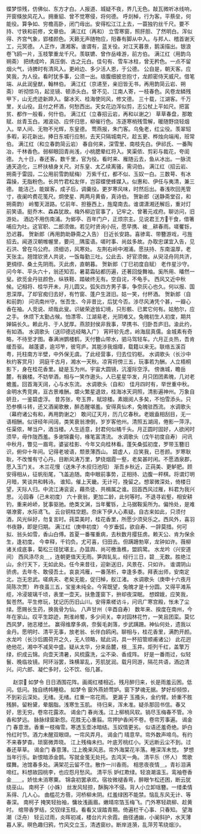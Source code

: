 <!-- { "loadSidebar": true } -->
蝶梦惊残，仿佛似、东方才白。人报道、城疑不夜，界几无色。敲瓦微听冰线响，开窗倏放风花入。拥重貂、曾不觉寒侵，将何德。 
呼剡棹，行为客。平蔡垒，何能役。算争如、穷檐高卧，闭门毋出。安得松江江上去，一蓑独钓丝千尺。要不持、寸铁和前修，文章伯。 
满江红（再和）
立雪寒窗，照肝胆、了然明白。浑似得、齐宫气象，郢楼颜色。天籁无声随物应，阳春有脚从中入。与邦人、稽首谢天工，元冥德。 
人正作，潇湘客。谁谓有，蓝关役。对江天暮景，鹅溪描出。银浪卷飞鸥一片，玉枝擎重龙千尺。羡联镳、曾作岳峰游，前方伯。 
满江红（用韵乌朔斋）
把绣成吟，真压倒、古之元白。佳句有、雪车冰柱，曾无矜色。一点不留烟火气，诗脾时有清风入。更岭边、多少活人恩，于公德。 
公自是，朝天客。应笑我，为人役。看时犹多事，公须一出。琅腹细披忠抱寸，龙颜密侍天威尺。借笔端、从此润皇猷，翰林伯。 
满江红（京递至，亲旧皆无书，再用韵简云岩、朔斋）
听彻惊乌，起览镜、顿添头白。曾不见、江南人寄，一枝春色。风卷龙鳞残甲下，山无虎迹新蹄入。罄冰天、桂海使同风，修文德。 
三十载，江湖客。千万里，关山役。且付之杯酒，何愁西出。天女花边浑似剪，志公杖上平如尺。把富贫、都作一般看，何什伯。 
满江红（立春招云岩，再和以谢之）
草草春盘，那敢赋、丝青玉白。湘波动、应怀归思，柳催行色。冻逐寒梢残雪解，暖随野烧轻烟入。举人间、无物不光辉，东皇德。 
莺燕报，朱门客。乌兔老，红尘役。羡翠轺多暇，彩花新出。捧日东城行应制，去天只隔城南尺。趁五更、桦烛向端闱，班常伯。 
满江红（和立春韵简云岩）
春自何来，深雪里、南枝先白。伊祁氏、一番陶冶，千林香色。弱柳眼回青尚浅，小桃腮晕红将入。笑渠侬、剪彩与裁花，夸闺德。 
九十日，春还客。数千里，官为役。看时来、雁随云去，鱼从冰出。一脉流通天造化，三杯扶植身关尺。对东皇、太乙续离骚，需词伯。 
满江红（招云岩、朔斋于雷园，二公用前雪韵赋梅）
万紫千红，都不似、玉奴一白。三数萼、有冰霜操，无脂粉色。长共竹君松友伴，岂容蝶使蜂媒入。似惠和、伊任与夷清，兼三德。 
能洁己，能娱客。成子后，调羹役。更岁寒风味，时然后出。春浅吹回羌管寸，夜阑吟费花笺尺。炯使星、两两月黄昏，真诗伯。 
贺新郎（送静斋堂召，和朔斋韵）
岭蜀天涯路。忆前年、担簦西上，旌麾南去。谁谓潇湘还解后，重对灯前笑语。挺乔木、森森犹故。梅外柳边官事了，记牢之、曾著元戎府。聊访问，旧游处。 
酒边不用伤南浦。为鄇亭、百年门户，正烦宗主。见说君王方干食，借箸哺应为吐。这官职、二郎须做。若见时贤询小阮，愿早携、袯＿耕春雨。嗟矍铄，恐迟暮。 
贺新郎（再用韵助静斋之入告）
日近长安路。喜骖鸾、带簪游戏，弓旌招去。闻道汉朝帷幄里，要问＿隅蛮语。嗟时事、尚兹多故。办取忠谋宜入告，见石洪、曾在乌公府。须细访，风寒处。 
左荆右岭中湘浦。愿扶持、东南温厚，老天张主。翘馆钦贤人共说，一饭每勤三吐。公此去、好官须做。从臾泾舟同共济，更绸缪、桑土先阴雨。灭此虏，直朝暮。 
贺新郎（丁巳初度自赋）
老作星沙守。问今年、平头六十，翁还知否。暑葛霜砧都历遍，还著回旋舞袖。奚所用、皤然一叟。欲觅金丹驻颜色，纵铁鞋、踏破终无有。空自诧，不龟手。 
西风又近中秋候。记相将、桂华开未，月儿圆又。弧矢四方男子事，争奈灰心也久。何以报、国恩深厚。了却官痴归去好，有竹窗、蓬户生涯旧。姑一笑，付杯酒。 
贺新郎（自和前韵）
问讯南州守。怅吾生、今非昔比，后犹今否。涉尽风涛凭个甚，一瓣心香在袖。人竞说、顽哉此叟。识破荣途皆幻境，只形骸、已累它何有。姑勉尔，应之手。 
休烦下太勤占候。怕漂零、江湖易老，光阴难又。兔魄初生人初度，期共婵娟长久。赖此月、于人犹厚。燕颔封侯非我事，早携书、归卧吾庐旧。渝此约，有如酒。 
水调歌头（送印德远经略入广）
宵旰轸先虑，岭海屈真儒。金城素有奇略，不待至才图。春满洲鹦楼鹤，天付簪山带水，驷马驾轻车。六月正炎热，吾肯缓吾驱。 
越蓬婆，逾邛笮，彼穹庐。其能涉我烟瘴，载籍以来无。联络五溪百粤，托柱南方半壁，中外保无虞。了此经营事，归去位钧枢。 
水调歌头（长沙中秋约客赏月）
洞庭千古月，湘水一天秋。凉宵将傍三五，玩事若为酬。人立梧桐影下，身在桂花香里。疑是玉为州。宇宙大圆镜，沆瀣际空浮。 
傍谯城，瞻岳麓，有巍楼。不妨举酒，相与一笑作遨头。人已星星华发，月只团团素魄，几对老蟾羞。回首海天阔，心与水东流。 
水调歌头（自和）
佳月四时有，举世重中秋。金明水秀竞爽，亘古景难酬。爝火繁星退敛，桂海冰天洞照，清影遍神州。万象自妍丑，一鉴碧虚浮。 
昔苏张，夸玉界，赋琼楼。素娥阅人多矣，不怕雪添头。只恐参横斗转，还又酒阑歌散，醉态醒堪羞。安得真仙术，兔魄驻西流。 
水调歌头（幕府诸公有和，再用韵谢之）
敢问辽天月，历几亿春秋。老娥盍相刮目，无一语相酬。似讶经年间阔，类笑衰翁潦倒，岁岁客他州。清照五湖阔，倦影一萍浮。 
任渠侬，琴当户，酒当楼。人生适意，封君何似橘千头。月正圆时固好，人欲闲时须早，毋作陇西羞。多谢锦囊句，椽笔富清流。 
水调歌头（戊午初度自寿）
问讯中秋月，瞥见一眉弯。婆娑桂影、今年又向桂林看。蓬矢桑弧初度，罗带玉簪旧识，俯仰十年间。记得老坡语，颓景薄西山。 
碧虚人，应笑我，已苍颜。岁寒耿耿，不改惟有寸心丹。目断风涛万里，梦绕烟霞一壑，老矣甚时闲。不愿酒泉郡，愿入玉门关。 
木兰花慢（送朱子木叔归池阳）
渐吾乡秋近，正莼美、更鲈肥。顾安得相从，征帆衔尾，飞盖追随。南中眼前事势，正相持、边腹一枰棋。将谓灯明月暗，笑谈共和韩诗。 
谁知。催上天畿。无计可，挽留之。想翠微深处，倚楼日望，天际人归。中流江涛衮衮，藉烝徒、共楫属之谁。回首西风过雁，料君为我兴思。 
沁园春（己未初度）
六十衰翁，更加二龄，此何等时。不退寻岩壑，相安耕钓，重来岭峤，犹事驱驰。绝类文渊，当年矍铄，上马据鞍奚所为。偏怜处，是难堪潦雾，水际鸢飞。 
云台铜柱空题。奈床下伊人心素疑。自古来如此，只须付酒，风光纵好，勿复言时。莼菜美时，桂花香里，所愿少须臾乐之。西风外，喜羽书夜静，即是归期。 
满江红（庚申初度）
今岁垂弧，欲自寿、一辞莫措。何可拟、翁头如雪，香山白傅。首夏一番罹重病，去秋数月撄狂虏。赖天公、肯为保余生，逢初度。 
今幸释，千钧负。尤可喜，归田去。但蹒跚勃窣，龙钟如许。薇柳诸关成底事，菊松三径犹堪主。办篮舆、尚可檄渔樵，盟鸥鹭。 
水龙吟（兴安道间）
西风涤尽炎＿，连朝更值天无雨。笋舆轧轧，经行三日，碧＿无数。胜绝江山，余行天下，无如此处。任今来昔往，迎新送旧，风景在、只如许。 
谁谓阴山骄虏。去年冬、敢侵吾土。哀哀鸿雁，一番荡析，幸逢多黍。拜表出师，安南定北，岂无忠武。嗟病夫、老矣无能，促归棹，舣江渚。 
水调歌头（庚申十六夜月简陈次贾）
昨夜虽三五，宝鉴未纯全。今宵既望，兔魄才是十分圆。又得平滩系缆，冷浸玻璃千顷，表里一壶天。扶惫蓬窗下，拚却夜深眠。 
想嫦娥，应笑我，鬓苍然。平生修玩，犹记历历旧山川。安得乘槎访斗，问讯广寒宫殿，怅未了尘绿。愿赐长生药，换我骨为仙。 
八声甘州（辛酉自寿）
数年来、揆度在南州，今年在家山。叹平生踪迹，荆淮岭蜀，多少间关。幸对园林花竹，一笑且团栾。莫忆西风梦，驰志楼兰。 
赢得维摩多病，奈鬓毛剥落，步武蹒跚。神仙何处，遗我以金丹。愿明时、清平无事，放老翁、长伴白鸥闲。聊相与，桂花香里，满酌开颜。 
水龙吟（长沙后圃荷开之久，无人领略，赋此词，具一杯招管顺甫诸公）
此花迥绝他花，湘中不减吴中盛。疑从太华，分来岳麓，根＿玉井。炬列千红，盖擎万绿，织成云锦。向壶天清暑，风梳露洗，尘不染、香成阵。 
好是一番雨过，似轻鬟、晚临妆镜。阿环浴罢，珠横翠乱，芳肌犹润。载月同游，隔花共语，酒边清兴。问六郎、凝伫多时，公不饮、俗几甚。 

　
赵崇
如梦令
日日酒围花阵。画阁红楼相近。残月醉归来，长是雨羞云困。低问。低问。独自绣帏睡稳。 
如梦令
窗外燕娇莺妒。窗下梦魂无据。梦好却频惊，不到彩云深处。无绪。无绪。红重一帘花雨。 
更漏子
玉搔头，金约臂。娇重不胜残醉。留粉黛，晕胭脂。浅寒生玉肌。 
待归来，浑未准。疑杀那回书信。春又好，思无穷。卷帘花露浓。 
谒金门
春尚浅。江上柳梢风软。销尽玉梅春不管。冷香和梦远。 
脉脉绿窗新怨。花胜无心重翦。帘押护香闲不卷。卷帘芳事遍。 
谒金门
春意泄。香重一枝梅雪。寒透玉壶冰暗结。玉奴情更劣。 
似语还羞奇绝。妒白怜红时节。酒力未醒双眼缬。一帘风弄月。 
谒金门
晴意早。帘外数声啼鸟。有约不来春梦杳。琐窗微弄晓。 
江上残梅未扫。叶底芳桃红小。天远断云尘不到。过春还草草。 
谒金门
春意薄。江上晚来风恶。帘外海棠花半落。睡深浑未觉。 
梦想当年行乐。新恨暗添金鹊。写就金笺无处托。去鸿天一角。 
清平乐（怀人）
莺歌蝶舞。池馆春多处。满架花云留不住。散作一川香雨。 
相思夜夜情＿。青衫泪满啼红。料想故园桃李，也应怨月愁风。 
清平乐
妒红欺绿。轻浪潮温玉。鸾袖卷香金＿＿。娇怯未消寒粟。 
锦衾初罢承欢。宿妆微褪香弯，醉眼乍松还困，断云犹绕巫山。 
南柯子（小姝）
丝发风轻掠，酥胸冷不侵。背人小立卸瑶簪。一缕柔情系得、几人心。 
曲槛花方蓓，河桥柳未阴。红羞绿困不能禁。恼乱东风无计、等春深。 
南柯子
掩笑轻抬袖，慵妆浅画眉。嫩晴帘箔玉梅飞。门外寒轻疏柳、趁黄时。 
绾带香罗结，交钗绿玉枝。看看又误踏青期。倚遍栏干心事、只春知。 
望海潮（泛舟）
轻云过雨，炎晖初减，楼台片片余霞。曲径通幽，小阑斜护，水天薄暮人家。暝色趣归鸦，竹风交立玉，清透窗纱。断岸涟漪，乱萍芳苇绕烟沙。 
